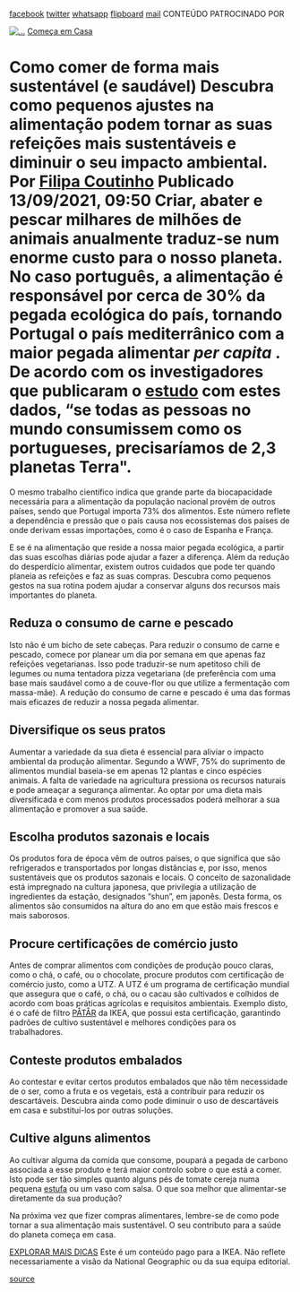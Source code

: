 [facebook](https://www.facebook.com/sharer/sharer.php?u=https%3A%2F%2Fwww.natgeo.pt%2Fmeio-ambiente%2F2021%2F09%2Fcomo-comer-de-forma-mais-sustentavel-e-saudavel) [twitter](https://twitter.com/share?url=https%3A%2F%2Fwww.natgeo.pt%2Fmeio-ambiente%2F2021%2F09%2Fcomo-comer-de-forma-mais-sustentavel-e-saudavel&via=natgeo&text=Como%20comer%20de%20forma%20mais%20sustent%C3%A1vel%20(e%20saud%C3%A1vel)) [whatsapp](https://web.whatsapp.com/send?text=https%3A%2F%2Fwww.natgeo.pt%2Fmeio-ambiente%2F2021%2F09%2Fcomo-comer-de-forma-mais-sustentavel-e-saudavel) [flipboard](https://share.flipboard.com/bookmarklet/popout?v=2&title=Como%20comer%20de%20forma%20mais%20sustent%C3%A1vel%20(e%20saud%C3%A1vel)&url=https%3A%2F%2Fwww.natgeo.pt%2Fmeio-ambiente%2F2021%2F09%2Fcomo-comer-de-forma-mais-sustentavel-e-saudavel) [mail](mailto:?subject=NatGeo&body=https%3A%2F%2Fwww.natgeo.pt%2Fmeio-ambiente%2F2021%2F09%2Fcomo-comer-de-forma-mais-sustentavel-e-saudavel%20-%20Como%20comer%20de%20forma%20mais%20sustent%C3%A1vel%20(e%20saud%C3%A1vel)) CONTEÚDO PATROCINADO POR 

[![ 
...](img/files_styles_image_00_public_ikea_b_x.jpg)](https://www.ikea.com/pt/pt/) [Começa em Casa](https://www.natgeo.pt/comeca-em-casa) 
# Como comer de forma mais sustentável (e saudável) Descubra como pequenos ajustes na alimentação podem tornar as suas refeições mais sustentáveis e diminuir o seu impacto ambiental. Por [Filipa Coutinho](https://www.natgeo.pt/autor/filipa-coutinho) Publicado 13/09/2021, 09:50 Criar, abater e pescar milhares de milhões de animais anualmente traduz-se num enorme custo para o nosso planeta. No caso português, a alimentação é responsável por cerca de 30% da pegada ecológica do país, tornando Portugal o país mediterrânico com a maior pegada alimentar _per capita_ . De acordo com os investigadores que publicaram o [estudo](https://www.sciencedirect.com/science/article/pii/S0048969720348361?via%3Dihub) com estes dados, “se todas as pessoas no mundo consumissem como os portugueses, precisaríamos de 2,3 planetas Terra". 

O mesmo trabalho científico indica que grande parte da biocapacidade necessária para a alimentação da população nacional provém de outros países, sendo que Portugal importa 73% dos alimentos. Este número reflete a dependência e pressão que o país causa nos ecossistemas dos países de onde derivam essas importações, como é o caso de Espanha e França. 

E se é na alimentação que reside a nossa maior pegada ecológica, a partir das suas escolhas diárias pode ajudar a fazer a diferença. Além da redução do desperdício alimentar, existem outros cuidados que pode ter quando planeia as refeições e faz as suas compras. Descubra como pequenos gestos na sua rotina podem ajudar a conservar alguns dos recursos mais importantes do planeta. 

## **Reduza o consumo de carne e pescado** 
Isto não é um bicho de sete cabeças. Para reduzir o consumo de carne e pescado, comece por planear um dia por semana em que apenas faz refeições vegetarianas. Isso pode traduzir-se num apetitoso chili de legumes ou numa tentadora pizza vegetariana (de preferência com uma base mais saudável como a de couve-flor ou que utilize a fermentação com massa-mãe). A redução do consumo de carne e pescado é uma das formas mais eficazes de reduzir a nossa pegada alimentar. 

## **Diversifique os seus pratos** 
Aumentar a variedade da sua dieta é essencial para aliviar o impacto ambiental da produção alimentar. Segundo a WWF, 75% do suprimento de alimentos mundial baseia-se em apenas 12 plantas e cinco espécies animais. A falta de variedade na agricultura pressiona os recursos naturais e pode ameaçar a segurança alimentar. Ao optar por uma dieta mais diversificada e com menos produtos processados poderá melhorar a sua alimentação e promover a sua saúde. 

## **Escolha produtos sazonais e locais** 
Os produtos fora de época vêm de outros países, o que significa que são refrigerados e transportados por longas distâncias e, por isso, menos sustentáveis que os produtos sazonais e locais. O conceito de sazonalidade está impregnado na cultura japonesa, que privilegia a utilização de ingredientes da estação, designados “shun”, em japonês. Desta forma, os alimentos são consumidos na altura do ano em que estão mais frescos e mais saborosos. 

## **Procure certificações de comércio justo** 
Antes de comprar alimentos com condições de produção pouco claras, como o chá, o café, ou o chocolate, procure produtos com certificação de comércio justo, como a UTZ. A UTZ é um programa de certificação mundial que assegura que o café, o chá, ou o cacau são cultivados e colhidos de acordo com boas práticas agrícolas e requisitos ambientais. Exemplo disto, é o café de filtro [PÅTÅR](https://www.ikea.com/pt/pt/p/patar-cafe-de-filtro-torrado-medio-uganda-graos-100-arabica-certificacao-utz-biologico-10394577/) da IKEA, que possui esta certificação, garantindo padrões de cultivo sustentável e melhores condições para os trabalhadores. 

## **Conteste produtos embalados** 
Ao contestar e evitar certos produtos embalados que não têm necessidade de o ser, como a fruta e os vegetais, está a contribuir para reduzir os descartáveis. Descubra ainda como pode diminuir o uso de descartáveis em casa e substituí-los por outras soluções. 

## **Cultive alguns alimentos** 
Ao cultivar alguma da comida que consome, poupará a pegada de carbono associada a esse produto e terá maior controlo sobre o que está a comer. Isto pode ser tão simples quanto alguns pés de tomate cereja numa pequena [estufa](https://www.ikea.com/pt/pt/p/socker-estufa-branco-70186603/) ou um vaso com salsa. O que soa melhor que alimentar-se diretamente da sua produção? 

Na próxima vez que fizer compras alimentares, lembre-se de como pode tornar a sua alimentação mais sustentável. O seu contributo para a saúde do planeta começa em casa. 

[EXPLORAR MAIS DICAS](https://www.natgeo.pt/comeca-em-casa) Este é um conteúdo pago para a IKEA. Não reflete necessariamente a visão da National Geographic ou da sua equipa editorial. 



[source](https://www.natgeo.pt/meio-ambiente/2021/09/como-comer-de-forma-mais-sustentavel-e-saudavel)